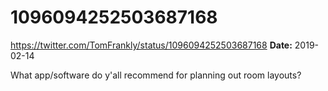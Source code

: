# 1096094252503687168
https://twitter.com/TomFrankly/status/1096094252503687168
**Date:** 2019-02-14

What app/software do y'all recommend for planning out room layouts?
